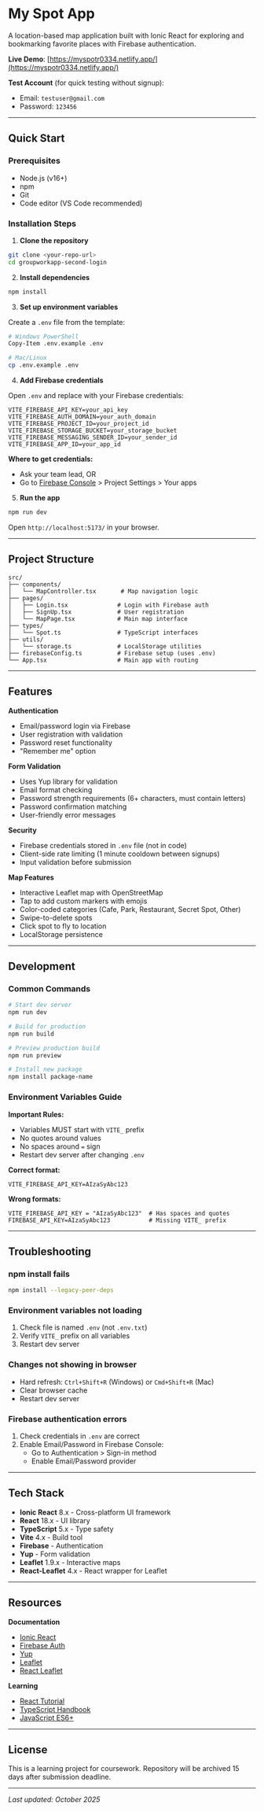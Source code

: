 # My Spot App

A location-based map application built with Ionic React for exploring and bookmarking favorite places with Firebase authentication.

**Live Demo**: [https://myspotr0334.netlify.app/](https://myspotr0334.netlify.app/)

**Test Account** (for quick testing without signup):
- Email: `testuser@gmail.com`
- Password: `123456`

---

## Quick Start

### Prerequisites

- Node.js (v16+)
- npm
- Git
- Code editor (VS Code recommended)

### Installation Steps

1. **Clone the repository**
```bash
git clone <your-repo-url>
cd groupworkapp-second-login
```

2. **Install dependencies**
```bash
npm install
```

3. **Set up environment variables**

Create a `.env` file from the template:
```bash
# Windows PowerShell
Copy-Item .env.example .env

# Mac/Linux
cp .env.example .env
```

4. **Add Firebase credentials**

Open `.env` and replace with your Firebase credentials:
```env
VITE_FIREBASE_API_KEY=your_api_key
VITE_FIREBASE_AUTH_DOMAIN=your_auth_domain
VITE_FIREBASE_PROJECT_ID=your_project_id
VITE_FIREBASE_STORAGE_BUCKET=your_storage_bucket
VITE_FIREBASE_MESSAGING_SENDER_ID=your_sender_id
VITE_FIREBASE_APP_ID=your_app_id
```

**Where to get credentials:**
- Ask your team lead, OR
- Go to [Firebase Console](https://console.firebase.google.com/) > Project Settings > Your apps

5. **Run the app**
```bash
npm run dev
```

Open `http://localhost:5173/` in your browser.

---

## Project Structure

```
src/
├── components/
│   └── MapController.tsx       # Map navigation logic
├── pages/
│   ├── Login.tsx              # Login with Firebase auth
│   ├── SignUp.tsx             # User registration
│   └── MapPage.tsx            # Main map interface
├── types/
│   └── Spot.ts                # TypeScript interfaces
├── utils/
│   └── storage.ts             # LocalStorage utilities
├── firebaseConfig.ts          # Firebase setup (uses .env)
└── App.tsx                    # Main app with routing
```

---

## Features

**Authentication**
- Email/password login via Firebase
- User registration with validation
- Password reset functionality
- "Remember me" option

**Form Validation**
- Uses Yup library for validation
- Email format checking
- Password strength requirements (6+ characters, must contain letters)
- Password confirmation matching
- User-friendly error messages

**Security**
- Firebase credentials stored in `.env` file (not in code)
- Client-side rate limiting (1 minute cooldown between signups)
- Input validation before submission

**Map Features**
- Interactive Leaflet map with OpenStreetMap
- Tap to add custom markers with emojis
- Color-coded categories (Cafe, Park, Restaurant, Secret Spot, Other)
- Swipe-to-delete spots
- Click spot to fly to location
- LocalStorage persistence

---

## Development

### Common Commands

```bash
# Start dev server
npm run dev

# Build for production
npm run build

# Preview production build
npm run preview

# Install new package
npm install package-name
```

### Environment Variables Guide

**Important Rules:**
- Variables MUST start with `VITE_` prefix
- No quotes around values
- No spaces around `=` sign
- Restart dev server after changing `.env`

**Correct format:**
```env
VITE_FIREBASE_API_KEY=AIzaSyAbc123
```

**Wrong formats:**
```env
VITE_FIREBASE_API_KEY = "AIzaSyAbc123"  # Has spaces and quotes
FIREBASE_API_KEY=AIzaSyAbc123           # Missing VITE_ prefix
```

---

## Troubleshooting

### npm install fails
```bash
npm install --legacy-peer-deps
```

### Environment variables not loading
1. Check file is named `.env` (not `.env.txt`)
2. Verify `VITE_` prefix on all variables
3. Restart dev server

### Changes not showing in browser
- Hard refresh: `Ctrl+Shift+R` (Windows) or `Cmd+Shift+R` (Mac)
- Clear browser cache
- Restart dev server

### Firebase authentication errors
1. Check credentials in `.env` are correct
2. Enable Email/Password in Firebase Console:
   - Go to Authentication > Sign-in method
   - Enable Email/Password provider

---

## Tech Stack

- **Ionic React** 8.x - Cross-platform UI framework
- **React** 18.x - UI library
- **TypeScript** 5.x - Type safety
- **Vite** 4.x - Build tool
- **Firebase** - Authentication
- **Yup** - Form validation
- **Leaflet** 1.9.x - Interactive maps
- **React-Leaflet** 4.x - React wrapper for Leaflet

---

## Resources

**Documentation**
- [Ionic React](https://ionicframework.com/docs/react)
- [Firebase Auth](https://firebase.google.com/docs/auth/web/start)
- [Yup](https://github.com/jquense/yup)
- [Leaflet](https://leafletjs.com/reference.html)
- [React Leaflet](https://react-leaflet.js.org/)

**Learning**
- [React Tutorial](https://react.dev/learn)
- [TypeScript Handbook](https://www.typescriptlang.org/docs/handbook/intro.html)
- [JavaScript ES6+](https://javascript.info/)

---

## License

This is a learning project for coursework. Repository will be archived 15 days after submission deadline.

---

*Last updated: October 2025*